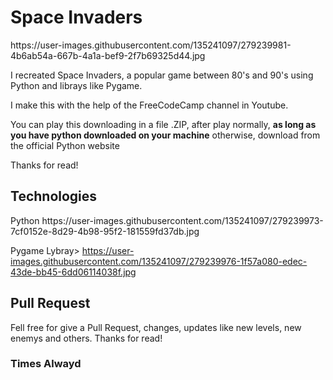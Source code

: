 <h1>Space Invaders</h1>
https://user-images.githubusercontent.com/135241097/279239981-4b6ab54a-667b-4a1a-bef9-2f7b69325d44.jpg

<p>I recreated Space Invaders, a popular game between 80's and 90's using Python and librays like Pygame.</p>
<p>I make this with the help of the FreeCodeCamp channel in Youtube.</p>
<p>You can play this downloading in a file .ZIP, after play normally, <b>as long as you have python downloaded on your machine</b> otherwise, download from the official Python website</p>
<p>Thanks for read!</p>

<h2>Technologies</h2>
<span>Python</span>
https://user-images.githubusercontent.com/135241097/279239973-7cf0152e-8d29-4b98-95f2-181559fd37db.jpg

<span>Pygame Lybray>
https://user-images.githubusercontent.com/135241097/279239976-1f57a080-edec-43de-bb45-6dd06114038f.jpg
  
<h2>Pull Request</h2>
<p>Fell free for give a Pull Request, changes, updates like new levels, new enemys and others. Thanks for read!</p>

<h3>Times Alwayd</h3>
